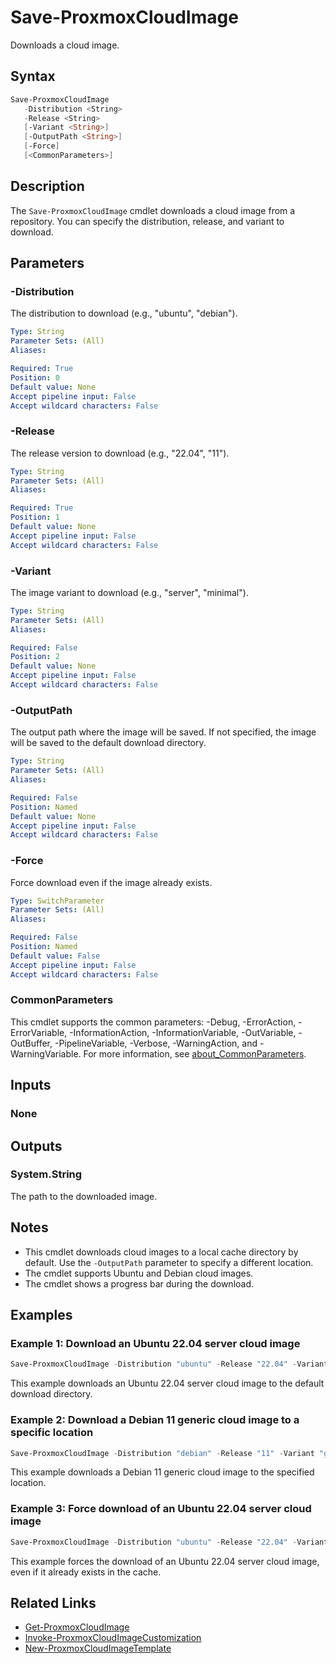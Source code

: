 # Save-ProxmoxCloudImage

Downloads a cloud image.

## Syntax

```powershell
Save-ProxmoxCloudImage
   -Distribution <String>
   -Release <String>
   [-Variant <String>]
   [-OutputPath <String>]
   [-Force]
   [<CommonParameters>]
```

## Description

The `Save-ProxmoxCloudImage` cmdlet downloads a cloud image from a repository. You can specify the distribution, release, and variant to download.

## Parameters

### -Distribution

The distribution to download (e.g., "ubuntu", "debian").

```yaml
Type: String
Parameter Sets: (All)
Aliases:

Required: True
Position: 0
Default value: None
Accept pipeline input: False
Accept wildcard characters: False
```

### -Release

The release version to download (e.g., "22.04", "11").

```yaml
Type: String
Parameter Sets: (All)
Aliases:

Required: True
Position: 1
Default value: None
Accept pipeline input: False
Accept wildcard characters: False
```

### -Variant

The image variant to download (e.g., "server", "minimal").

```yaml
Type: String
Parameter Sets: (All)
Aliases:

Required: False
Position: 2
Default value: None
Accept pipeline input: False
Accept wildcard characters: False
```

### -OutputPath

The output path where the image will be saved. If not specified, the image will be saved to the default download directory.

```yaml
Type: String
Parameter Sets: (All)
Aliases:

Required: False
Position: Named
Default value: None
Accept pipeline input: False
Accept wildcard characters: False
```

### -Force

Force download even if the image already exists.

```yaml
Type: SwitchParameter
Parameter Sets: (All)
Aliases:

Required: False
Position: Named
Default value: False
Accept pipeline input: False
Accept wildcard characters: False
```

### CommonParameters

This cmdlet supports the common parameters: -Debug, -ErrorAction, -ErrorVariable, -InformationAction, -InformationVariable, -OutVariable, -OutBuffer, -PipelineVariable, -Verbose, -WarningAction, and -WarningVariable. For more information, see [about_CommonParameters](http://go.microsoft.com/fwlink/?LinkID=113216).

## Inputs

### None

## Outputs

### System.String

The path to the downloaded image.

## Notes

- This cmdlet downloads cloud images to a local cache directory by default. Use the `-OutputPath` parameter to specify a different location.
- The cmdlet supports Ubuntu and Debian cloud images.
- The cmdlet shows a progress bar during the download.

## Examples

### Example 1: Download an Ubuntu 22.04 server cloud image

```powershell
Save-ProxmoxCloudImage -Distribution "ubuntu" -Release "22.04" -Variant "server"
```

This example downloads an Ubuntu 22.04 server cloud image to the default download directory.

### Example 2: Download a Debian 11 generic cloud image to a specific location

```powershell
Save-ProxmoxCloudImage -Distribution "debian" -Release "11" -Variant "generic" -OutputPath "C:\Images\debian-11.qcow2"
```

This example downloads a Debian 11 generic cloud image to the specified location.

### Example 3: Force download of an Ubuntu 22.04 server cloud image

```powershell
Save-ProxmoxCloudImage -Distribution "ubuntu" -Release "22.04" -Variant "server" -Force
```

This example forces the download of an Ubuntu 22.04 server cloud image, even if it already exists in the cache.

## Related Links

- [Get-ProxmoxCloudImage](Get-ProxmoxCloudImage.md)
- [Invoke-ProxmoxCloudImageCustomization](Invoke-ProxmoxCloudImageCustomization.md)
- [New-ProxmoxCloudImageTemplate](New-ProxmoxCloudImageTemplate.md)

